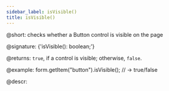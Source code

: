 ```yaml
---
sidebar_label: isVisible()
title: isVisible()
---          
```


@short: checks whether a Button control is visible on the page

@signature: {'isVisible(): boolean;'}

@returns:
`true`, if a control is visible; otherwise, `false`.

@example:
form.getItem("button").isVisible();
// -> true/false

@descr:

